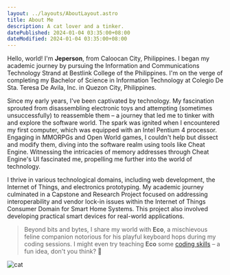 ```yaml
---
layout: ../layouts/AboutLayout.astro
title: About Me
description: A cat lover and a tinker.
datePublished: 2024-01-04 03:35:00+08:00
dateModified: 2024-01-04 03:35:00+08:00
---
```


Hello, world! I'm **Jeperson**, from Caloocan City, Philippines. I began my academic journey by pursuing the Information and Communications Technology Strand at Bestlink College of the Philippines. I'm on the verge of completing my Bachelor of Science in Information Technology at Colegio De Sta. Teresa De Avila, Inc. in Quezon City, Philippines.

Since my early years, I've been captivated by technology. My fascination sprouted from disassembling electronic toys and attempting (sometimes unsuccessfully) to reassemble them – a journey that led me to tinker with and explore the software world. The spark was ignited when I encountered my first computer, which was equipped with an Intel Pentium 4 processor. Engaging in MMORPGs and Open World games, I couldn't help but dissect and modify them, diving into the software realm using tools like Cheat Engine. Witnessing the intricacies of memory addresses through Cheat Engine's UI fascinated me, propelling me further into the world of technology.

I thrive in various technological domains, including web development, the Internet of Things, and electronics prototyping. My academic journey culminated in a Capstone and Research Project focused on addressing interoperability and vendor lock-in issues within the Internet of Things Consumer Domain for Smart Home Systems. This project also involved developing practical smart devices for real-world applications.

>Beyond bits and bytes, I share my world with **Eco**, a mischievous feline companion notorious for his playful keyboard hops during my coding sessions. I might even try teaching **Eco** some [coding skills](http://jsforcats.com/) – a fun idea, don't you think? 🤔

![cat](/eco.jpg)
